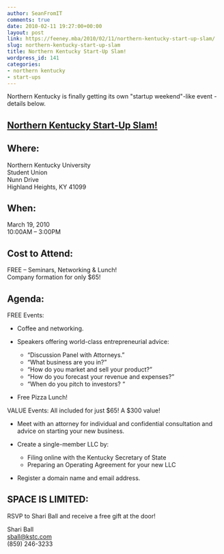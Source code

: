 ```yaml
---
author: SeanFromIT
comments: true
date: 2010-02-11 19:27:00+00:00
layout: post
link: https://feeney.mba/2010/02/11/northern-kentucky-start-up-slam/
slug: northern-kentucky-start-up-slam
title: Northern Kentucky Start-Up Slam!
wordpress_id: 141
categories:
- northern kentucky
- start-ups
---
```


Northern Kentucky is finally getting its own "startup weekend"-like event - details below.  


##   [Northern Kentucky Start-Up Slam!](http://startupslam.wordpress.com/2009/09/15/lex/)

##   Where:

Northern Kentucky University  
Student Union  
Nunn Drive  
Highland Heights, KY 41099

##   When:

March 19, 2010  
10:00AM – 3:00PM

##   Cost to Attend:

FREE – Seminars, Networking & Lunch!  
Company formation for only $65!

##   Agenda:

FREE Events:

- Coffee and networking.  
- Speakers offering world-class entrepreneurial advice:

  * “Discussion Panel with Attorneys.”
  * “What business are you in?”
  * “How do you market and sell your product?”
  * “How do you forecast your revenue and expenses?”
  * “When do you pitch to investors? “

- Free Pizza Lunch!

VALUE Events: All included for just $65! A $300 value!

- Meet with an attorney for individual and confidential consultation and advice on starting your new business.  
- Create a single-member LLC by:

  * Filing online with the Kentucky Secretary of State
  * Preparing an Operating Agreement for your new LLC

- Register a domain name and email address.

##   SPACE IS LIMITED:

RSVP to Shari Ball and receive a free gift at the door!

Shari Ball  
sball@kstc.com  
(859) 246-3233
